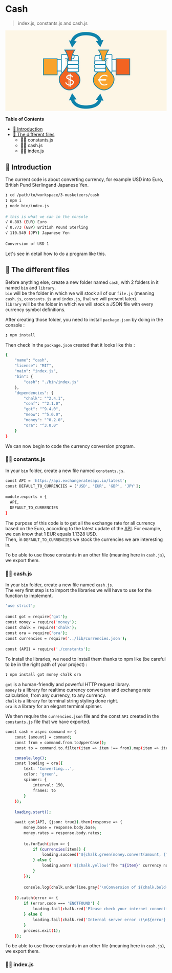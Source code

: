 # Cash

> index.js, constants.js and cash.js

![](images/feature-currency-conversion.jpg)

<!-- START doctoc generated TOC please keep comment here to allow auto update -->
<!-- DON'T EDIT THIS SECTION, INSTEAD RE-RUN doctoc TO UPDATE -->
**Table of Contents**

- [🐣 Introduction](#-introduction)
- [📁 The different files](#-the-different-files)
  - 🏃‍♀️ constants.js
  - 🏃‍♀️ cash.js
  - 🏃‍♀️ index.js

<!-- END doctoc generated TOC please keep comment here to allow auto update -->


## 🐣 Introduction
The current code is about converting currency, for example USD into Euro, British Pund Sterlingand Japanese Yen.

```sh
❯ cd /path/to/workspace/3-musketeers/cash
❯ npm i
❯ node bin/index.js

# this is what we can in the console
√ 0.883 (EUR) Euro
√ 0.773 (GBP) British Pound Sterling
√ 110.549 (JPY) Japanese Yen

Conversion of USD 1
```

Let's see in detail how to do a program like this.


## 📁 The different files
Before anything else, create a new folder named `cash`, with 2 folders in it named `bin` and `library`.   
`bin` will be the folder in which we will stock all of our `file.js` (meaning `cash.js`, `constants.js` and `index.js`, that we will present later).   
`library` will be the folder in which we will stock a JSON file with every currency symbol definitions.

After creating those folder, you need to install `package.json` by doing in the console :

```sh
❯ npm install
```

Then check in the `package.json` created that it looks like this :

```sh
{
	"name": "cash",
	"license": "MIT",
	"main": "index.js",
	"bin": {
		"cash": "./bin/index.js"
	},
	"dependencies": {
		"chalk": "^2.4.1",
		"conf": "^2.1.0",
		"got": "^9.4.0",
		"meow": "^5.0.0",
		"money": "^0.2.0",
		"ora": "^3.0.0"
	}
}
```

We can now begin to code the currency conversion program.


### 🏃‍♀️ constants.js
In your `bin` folder, create a new file named `constants.js`.

```sh
const API = 'https://api.exchangeratesapi.io/latest';
const DEFAULT_TO_CURRENCIES = ['USD', 'EUR', 'GBP', 'JPY'];

module.exports = {
  API,
  DEFAULT_TO_CURRENCIES
}
```

The purpose of this code is to get all the exchange rate for all currency based on the Euro, according to the latest update of the [API](https://api.exchangeratesapi.io/latest). For example, we can know that 1 EUR equals 1.1328 USD.   
Then, in `DEFAULT_TO_CURRENCIES` we stock the currencies we are interesting in.   

To be able to use those constants in an other file (meaning here in `cash.js`), we export them.


### 🏃‍♀️ cash.js
In your `bin` folder, create a new file named `cash.js`.   
The very first step is to import the libraries we will have to use for the function to implement.

```sh
'use strict';

const got = require('got');
const money = require('money');
const chalk = require('chalk');
const ora = require('ora');
const currencies = require('../lib/currencies.json');

const {API} = require('./constants');
```

To install the libraries, we need to install them thanks to npm like (be careful to be in the right path of your project) :

```sh
❯ npm install got money chalk ora
```

`got` is a human-friendly and powerful HTTP request library.   
`money` is a library for realtime currency conversion and exchange rate calculation, from any currency, to any currency.   
`chalk` is a library for terminal string styling done right.   
`ora` is a library for an elegant terminal spinner.   

We then require the `currencies.json` file and the const `API` created in the `constants.js` file that we have exported.

```sh
const cash = async command => {
	const {amount} = command;
	const from = command.from.toUpperCase();
	const to = command.to.filter(item => item !== from).map(item => item.toUpperCase());
```

```sh
	console.log();
	const loading = ora({
		text: 'Converting...',
		color: 'green',
		spinner: {
			interval: 150,
			frames: to
		}
	});

	loading.start();
```

```sh
	await got(API, {json: true}).then(response => {
		money.base = response.body.base;
		money.rates = response.body.rates;

		to.forEach(item => {
			if (currencies[item]) {
				loading.succeed('${chalk.green(money.convert(amount, {from, to: item}).toFixed(3))} ${'(${item})'} ${currencies[item]}'); //use backquote instead of single quote
			} else {
				loading.warn('${chalk.yellow('The "${item}" currency not found ')}'); //use backquote instead of single quote
			}
		});

		console.log(chalk.underline.gray('\nConversion of ${chalk.bold(from)} ${chalk.bold(amount)}')); //use backquote instead of single quote

	}).catch(error => {
		if (error.code === 'ENOTFOUND') {
			loading.fail(chalk.red('Please check your internet connection!\n'));
		} else {
			loading.fail(chalk.red('Internal server error :(\n${error}')); //use backquote instead of single quote
		}
		process.exit(1);
	});
```

To be able to use those constants in an other file (meaning here in `cash.js`), we export them.


### 🏃‍♀️ index.js
